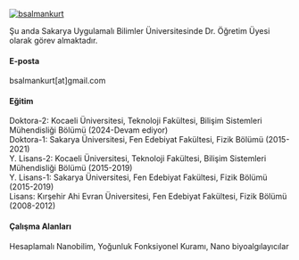 

[![bsalmankurt](https://img.shields.io/badge/bsalmankurt-github-blue)](https://github.com/bsalmankurt)

Şu anda Sakarya Uygulamalı Bilimler Üniversitesinde Dr. Öğretim Üyesi olarak görev almaktadır. 

#### E-posta
bsalmankurt[at]gmail.com

#### Eğitim
Doktora-2: Kocaeli Üniversitesi, Teknoloji Fakültesi, Bilişim Sistemleri Mühendisliği Bölümü (2024-Devam ediyor)\
Doktora-1: Sakarya Üniversitesi, Fen Edebiyat Fakültesi, Fizik Bölümü (2015-2021)\
Y. Lisans-2: Kocaeli Üniversitesi, Teknoloji Fakültesi, Bilişim Sistemleri Mühendisliği Bölümü (2015-2019)\
Y. Lisans-1: Sakarya Üniversitesi, Fen Edebiyat Fakültesi, Fizik Bölümü (2015-2019)\
Lisans: Kırşehir Ahi Evran Üniversitesi, Fen Edebiyat Fakültesi, Fizik Bölümü (2008-2012)

#### Çalışma Alanları
Hesaplamalı Nanobilim, Yoğunluk Fonksiyonel Kuramı, Nano biyoalgılayıcılar

